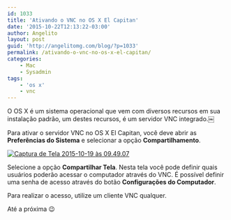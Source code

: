 ```yaml
---
id: 1033
title: 'Ativando o VNC no OS X El Capitan'
date: '2015-10-22T12:13:22-03:00'
author: Angelito
layout: post
guid: 'http://angelitomg.com/blog/?p=1033'
permalink: /ativando-o-vnc-no-os-x-el-capitan/
categories:
    - Mac
    - Sysadmin
tags:
    - 'os x'
    - vnc
---
```


O OS X é um sistema operacional que vem com diversos recursos em sua instalação padrão, um destes recursos, é um servidor VNC integrado.￼

Para ativar o servidor VNC no OS X El Capitan, você deve abrir as **Preferências do Sistema** e selecionar a opção **Compartilhamento**.

[![Captura de Tela 2015-10-19 às 09.49.07](http://angelitomg.com/blog/wp-content/uploads/2015/10/Captura-de-Tela-2015-10-19-às-09.49.07.png)](http://angelitomg.com/blog/wp-content/uploads/2015/10/Captura-de-Tela-2015-10-19-às-09.49.07.png)

Selecione a opção **Compartilhar Tela**. Nesta tela você pode definir quais usuários poderão acessar o computador através do VNC. É possível definir uma senha de acesso através do botão **Configurações do Computador**.

Para realizar o acesso, utilize um cliente VNC qualquer.

Até a próxima 😉